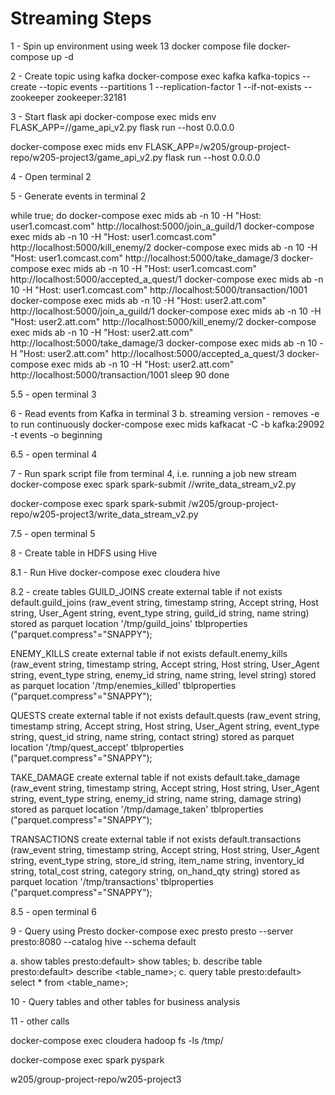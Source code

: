 # Streaming Steps
       
1 - Spin up environment using week 13 docker compose file
docker-compose up -d

2 - Create topic using kafka
docker-compose exec kafka kafka-topics --create --topic events --partitions 1 --replication-factor 1 --if-not-exists --zookeeper zookeeper:32181

3 - Start flask api
docker-compose exec mids env FLASK_APP=/<file path>/game_api_v2.py flask run --host 0.0.0.0

docker-compose exec mids env FLASK_APP=/w205/group-project-repo/w205-project3/game_api_v2.py flask run --host 0.0.0.0
    
4 - Open terminal 2

5 - Generate events in terminal 2

while true; do
        docker-compose exec mids ab -n 10 -H "Host: user1.comcast.com" http://localhost:5000/join_a_guild/1
        docker-compose exec mids ab -n 10 -H "Host: user1.comcast.com" http://localhost:5000/kill_enemy/2
        docker-compose exec mids ab -n 10 -H "Host: user1.comcast.com" http://localhost:5000/take_damage/3
        docker-compose exec mids ab -n 10 -H "Host: user1.comcast.com" http://localhost:5000/accepted_a_quest/1
        docker-compose exec mids ab -n 10 -H "Host: user1.comcast.com" http://localhost:5000/transaction/1001
        docker-compose exec mids ab -n 10 -H "Host: user2.att.com" http://localhost:5000/join_a_guild/1
        docker-compose exec mids ab -n 10 -H "Host: user2.att.com" http://localhost:5000/kill_enemy/2
        docker-compose exec mids ab -n 10 -H "Host: user2.att.com" http://localhost:5000/take_damage/3
        docker-compose exec mids ab -n 10 -H "Host: user2.att.com" http://localhost:5000/accepted_a_quest/3
        docker-compose exec mids ab -n 10 -H "Host: user2.att.com" http://localhost:5000/transaction/1001
    sleep 90
done

5.5 - open terminal 3 

6 - Read events from Kafka in terminal 3
b. streaming version - removes -e to run continuously
docker-compose exec mids kafkacat -C -b kafka:29092 -t events -o beginning

6.5 - open terminal 4

7 - Run spark script file from terminal 4, i.e. running a job
new stream
docker-compose exec spark spark-submit /<file path>/write_data_stream_v2.py

docker-compose exec spark spark-submit /w205/group-project-repo/w205-project3/write_data_stream_v2.py
    
   
7.5 - open terminal 5
    
8 - Create table in HDFS using Hive

8.1 - Run Hive
docker-compose exec cloudera hive

8.2 - create tables
GUILD_JOINS
create external table if not exists default.guild_joins (raw_event string, timestamp string, Accept string, Host string, User_Agent string, event_type string, guild_id string, name string) stored as parquet location '/tmp/guild_joins'  tblproperties ("parquet.compress"="SNAPPY");
    
ENEMY_KILLS
create external table if not exists default.enemy_kills (raw_event string, timestamp string, Accept string, Host string, User_Agent string, event_type string, enemy_id string, name string, level string) stored as parquet location '/tmp/enemies_killed'  tblproperties ("parquet.compress"="SNAPPY");

QUESTS
create external table if not exists default.quests (raw_event string, timestamp string, Accept string, Host string, User_Agent string, event_type string, quest_id string, name string, contact string) stored as parquet location '/tmp/quest_accept'  tblproperties ("parquet.compress"="SNAPPY");

TAKE_DAMAGE
create external table if not exists default.take_damage (raw_event string, timestamp string, Accept string, Host string, User_Agent string, event_type string, enemy_id string, name string, damage string) stored as parquet location '/tmp/damage_taken'  tblproperties ("parquet.compress"="SNAPPY");
    
TRANSACTIONS
create external table if not exists default.transactions (raw_event string, timestamp string, Accept string, Host string, User_Agent string, event_type string, store_id string, item_name string, inventory_id string, total_cost string, category string, on_hand_qty string) stored as parquet location '/tmp/transactions'  tblproperties ("parquet.compress"="SNAPPY");

8.5 - open terminal 6

9 - Query using Presto
docker-compose exec presto presto --server presto:8080 --catalog hive --schema default

a. show tables
presto:default> show tables;
b. describe table
presto:default> describe <table_name>;
c. query table
presto:default> select * from <table_name>;

10 - Query tables and other tables for business analysis
    
11 - other calls
    
docker-compose exec cloudera hadoop fs -ls /tmp/
    
docker-compose exec spark pyspark
    
w205/group-project-repo/w205-project3
    
    
